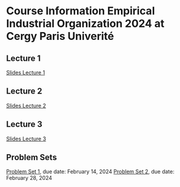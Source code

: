 # Course Information Empirical Industrial Organization 2024 at Cergy Paris Univerité

## Lecture 1

[Slides Lecture 1](EmpiricalIOChap12024trans.pdf)

## Lecture 2

[Slides Lecture 2](EmpiricalIOChap22024.pdf)

## Lecture 3

[Slides Lecture 3](EmpiricalIOChap32024trans.pdf)

## Problem Sets

[Problem Set 1](problem_set1.pdf), due date: February 14, 2024
[Problem Set 2](problem_set2.pdf), due date: February 28, 2024
